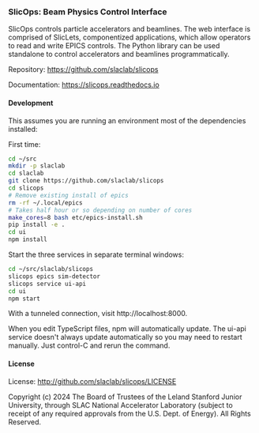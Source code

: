 ### SlicOps: Beam Physics Control Interface

SlicOps controls particle accelerators and beamlines. The web
interface is comprised of SlicLets, componentized applications, which
allow operators to read and write EPICS controls.  The Python library
can be used standalone to control accelerators and beamlines
programmatically.

Repository: https://github.com/slaclab/slicops

Documentation: https://slicops.readthedocs.io

#### Development

This assumes you are running an environment most of the dependencies installed:

First time:


```sh
cd ~/src
mkdir -p slaclab
cd slaclab
git clone https://github.com/slaclab/slicops
cd slicops
# Remove existing install of epics
rm -rf ~/.local/epics
# Takes half hour or so depending on number of cores
make_cores=8 bash etc/epics-install.sh
pip install -e .
cd ui
npm install
```

Start the three services in separate terminal windows:


```sh
cd ~/src/slaclab/slicops
slicops epics sim-detector
slicops service ui-api
cd ui
npm start
```

With a tunneled connection, visit http://localhost:8000.

When you edit TypeScript files, npm will automatically update. The
ui-api service doesn't always update automatically so you may need to
restart manually. Just control-C and rerun the command.

#### License

License: http://github.com/slaclab/slicops/LICENSE

Copyright (c) 2024 The Board of Trustees of the Leland Stanford Junior University, through SLAC National Accelerator Laboratory (subject to receipt of any required approvals from the U.S. Dept. of Energy).  All Rights Reserved.
